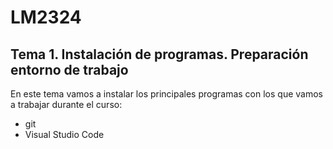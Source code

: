 # LM2324
## Tema 1. Instalación de programas. Preparación entorno de trabajo

En este tema vamos a instalar los principales programas con los que vamos a trabajar durante el curso:
- git
- Visual Studio Code